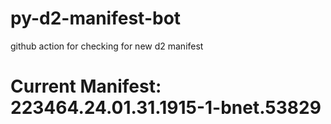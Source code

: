 # py-d2-manifest-bot
github action for checking for new d2 manifest

# Current Manifest: 223464.24.01.31.1915-1-bnet.53829